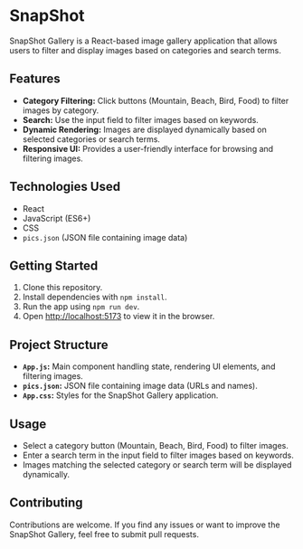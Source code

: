 # SnapShot

SnapShot Gallery is a React-based image gallery application that allows users to filter and display images based on categories and search terms.

## Features

- **Category Filtering:** Click buttons (Mountain, Beach, Bird, Food) to filter images by category.
- **Search:** Use the input field to filter images based on keywords.
- **Dynamic Rendering:** Images are displayed dynamically based on selected categories or search terms.
- **Responsive UI:** Provides a user-friendly interface for browsing and filtering images.

## Technologies Used

- React
- JavaScript (ES6+)
- CSS
- `pics.json` (JSON file containing image data)

## Getting Started

1. Clone this repository.
2. Install dependencies with `npm install`.
3. Run the app using `npm run dev`.
4. Open [http://localhost:5173](http://localhost:5173) to view it in the browser.

## Project Structure


- **`App.js`:** Main component handling state, rendering UI elements, and filtering images.
- **`pics.json`:** JSON file containing image data (URLs and names).
- **`App.css`:** Styles for the SnapShot Gallery application.

## Usage

- Select a category button (Mountain, Beach, Bird, Food) to filter images.
- Enter a search term in the input field to filter images based on keywords.
- Images matching the selected category or search term will be displayed dynamically.

## Contributing

Contributions are welcome. If you find any issues or want to improve the SnapShot Gallery, feel free to submit pull requests.


